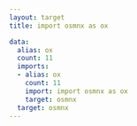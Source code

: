 ```yaml
---
layout: target
title: import osmnx as ox

data:
  alias: ox
  count: 11
  imports:
  - alias: ox
    count: 11
    import: import osmnx as ox
    target: osmnx
  target: osmnx
---
```


